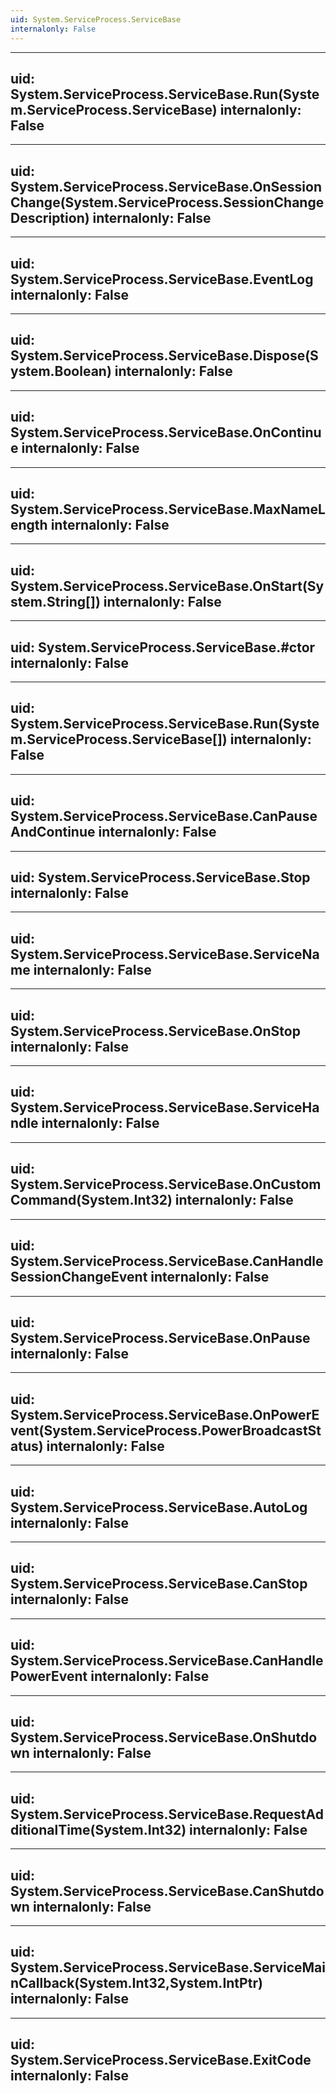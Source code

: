 ```yaml
---
uid: System.ServiceProcess.ServiceBase
internalonly: False
---
```


---
uid: System.ServiceProcess.ServiceBase.Run(System.ServiceProcess.ServiceBase)
internalonly: False
---

---
uid: System.ServiceProcess.ServiceBase.OnSessionChange(System.ServiceProcess.SessionChangeDescription)
internalonly: False
---

---
uid: System.ServiceProcess.ServiceBase.EventLog
internalonly: False
---

---
uid: System.ServiceProcess.ServiceBase.Dispose(System.Boolean)
internalonly: False
---

---
uid: System.ServiceProcess.ServiceBase.OnContinue
internalonly: False
---

---
uid: System.ServiceProcess.ServiceBase.MaxNameLength
internalonly: False
---

---
uid: System.ServiceProcess.ServiceBase.OnStart(System.String[])
internalonly: False
---

---
uid: System.ServiceProcess.ServiceBase.#ctor
internalonly: False
---

---
uid: System.ServiceProcess.ServiceBase.Run(System.ServiceProcess.ServiceBase[])
internalonly: False
---

---
uid: System.ServiceProcess.ServiceBase.CanPauseAndContinue
internalonly: False
---

---
uid: System.ServiceProcess.ServiceBase.Stop
internalonly: False
---

---
uid: System.ServiceProcess.ServiceBase.ServiceName
internalonly: False
---

---
uid: System.ServiceProcess.ServiceBase.OnStop
internalonly: False
---

---
uid: System.ServiceProcess.ServiceBase.ServiceHandle
internalonly: False
---

---
uid: System.ServiceProcess.ServiceBase.OnCustomCommand(System.Int32)
internalonly: False
---

---
uid: System.ServiceProcess.ServiceBase.CanHandleSessionChangeEvent
internalonly: False
---

---
uid: System.ServiceProcess.ServiceBase.OnPause
internalonly: False
---

---
uid: System.ServiceProcess.ServiceBase.OnPowerEvent(System.ServiceProcess.PowerBroadcastStatus)
internalonly: False
---

---
uid: System.ServiceProcess.ServiceBase.AutoLog
internalonly: False
---

---
uid: System.ServiceProcess.ServiceBase.CanStop
internalonly: False
---

---
uid: System.ServiceProcess.ServiceBase.CanHandlePowerEvent
internalonly: False
---

---
uid: System.ServiceProcess.ServiceBase.OnShutdown
internalonly: False
---

---
uid: System.ServiceProcess.ServiceBase.RequestAdditionalTime(System.Int32)
internalonly: False
---

---
uid: System.ServiceProcess.ServiceBase.CanShutdown
internalonly: False
---

---
uid: System.ServiceProcess.ServiceBase.ServiceMainCallback(System.Int32,System.IntPtr)
internalonly: False
---

---
uid: System.ServiceProcess.ServiceBase.ExitCode
internalonly: False
---
